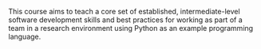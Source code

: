 This course aims to teach a core set of established, intermediate-level software development skills and 
best practices for working as part of a team in a research environment using Python as an example programming language.